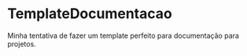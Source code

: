 # TemplateDocumentacao
Minha tentativa de fazer um template perfeito para documentação para projetos.
